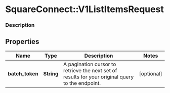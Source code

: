 # SquareConnect::V1ListItemsRequest

### Description



## Properties
Name | Type | Description | Notes
------------ | ------------- | ------------- | -------------
**batch_token** | **String** | A pagination cursor to retrieve the next set of results for your original query to the endpoint. | [optional] 


